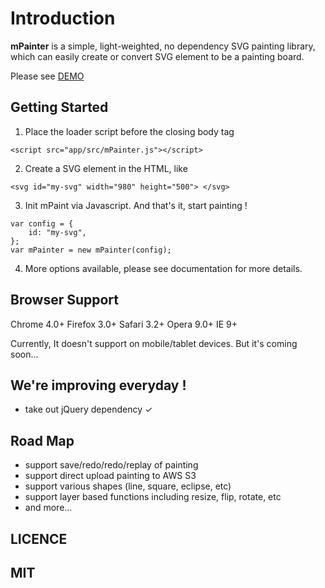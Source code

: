 Introduction
========

**mPainter** is a simple, light-weighted, no dependency SVG painting library, which can easily create or convert SVG element to be a painting board.

Please see [DEMO]


Getting Started
------------

1. Place the loader script before the closing body tag
```
<script src="app/src/mPainter.js"></script>
```

2. Create a SVG element in the HTML, like
```
<svg id="my-svg" width="980" height="500"> </svg>
```

3. Init mPaint via Javascript. And that's it, start painting !
```
var config = {
    id: "my-svg",
};
var mPainter = new mPainter(config);
```

4. More options available, please see documentation for more details.

Browser Support
--------------

Chrome 4.0+
Firefox 3.0+
Safari 3.2+
Opera 9.0+
IE 9+

Currently, It doesn't support on mobile/tablet devices. But it's coming soon...

## We're improving everyday !

* take out jQuery dependency ✓

## Road Map

* support save/redo/redo/replay of painting
* support direct upload painting to AWS S3
* support various shapes (line, square, eclipse, etc)
* support layer based functions including resize, flip, rotate, etc
* and more...

LICENCE
-------

## MIT

[DEMO]:http://paint.tantanguanguan.com
